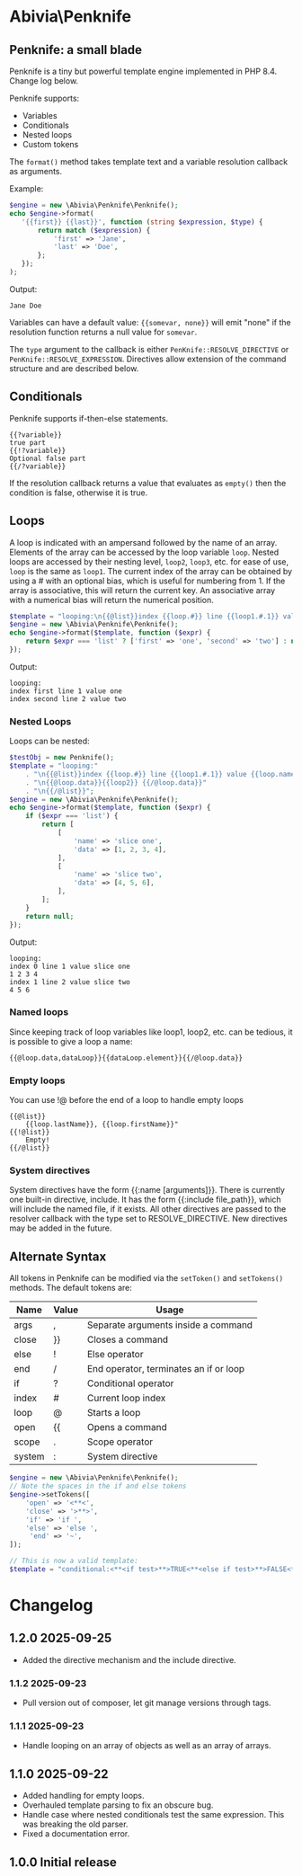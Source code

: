 # Abivia\Penknife

## Penknife: a small blade

Penknife is a tiny but powerful template engine implemented in PHP 8.4. Change log below.

Penknife supports:
* Variables
* Conditionals
* Nested loops
* Custom tokens

The `format()` method takes template text and a variable resolution callback as arguments.

Example:

```php
$engine = new \Abivia\Penknife\Penknife();
echo $engine->format(
   '{{first}} {{last}}', function (string $expression, $type) {
       return match ($expression) {
           'first' => 'Jane',
           'last' => 'Doe',
       };
   });
);
```
Output:
```
Jane Doe
```

Variables can have a default value: `{{somevar, none}}` will emit "none"
if the resolution function returns a null value for `somevar`.

The `type` argument to the callback is either `PenKnife::RESOLVE_DIRECTIVE`
or `PenKnife::RESOLVE_EXPRESSION`. 
Directives allow extension of the command structure and are described below.



## Conditionals

Penknife supports if-then-else statements.

```
{{?variable}}
true part
{{!?variable}}
Optional false part
{{/?variable}}
```
If the resolution callback returns a value that evaluates as `empty()` then the condition is false,
otherwise it is true.

## Loops

A loop is indicated with an ampersand followed by the name of an array. 
Elements of the array can be accessed by the loop variable `loop`. 
Nested loops are accessed by their nesting level, `loop2`, `loop3`, etc.
for ease of use, `loop` is the same as `loop1`. 
The current index of the array can be obtained by using a # with an optional bias,
which is useful for numbering from 1.
If the array is associative, this will return the current key.
An associative array with a numerical bias will return the numerical position.

```php
$template = "looping:\n{{@list}}index {{loop.#}} line {{loop1.#.1}} value {{loop}}\n{{/@list}}";
$engine = new \Abivia\Penknife\Penknife();
echo $engine->format($template, function ($expr) {
    return $expr === 'list' ? ['first' => 'one', 'second' => 'two'] : null;
});
```

Output:
```
looping:
index first line 1 value one
index second line 2 value two
```

### Nested Loops

Loops can be nested:

```php
$testObj = new Penknife();
$template = "looping:"
    . "\n{{@list}}index {{loop.#}} line {{loop1.#.1}} value {{loop.name}}"
    . "\n{{@loop.data}}{{loop2}} {{/@loop.data}}"
    . "\n{{/@list}}";
$engine = new \Abivia\Penknife\Penknife();
echo $engine->format($template, function ($expr) {
    if ($expr === 'list') {
        return [
            [
                'name' => 'slice one',
                'data' => [1, 2, 3, 4],
            ],
            [
                'name' => 'slice two',
                'data' => [4, 5, 6],
            ],
        ];
    }
    return null;
});
```

Output:
```
looping:
index 0 line 1 value slice one
1 2 3 4 
index 1 line 2 value slice two
4 5 6 
```

### Named loops

Since keeping track of loop variables like loop1, loop2, etc. can be tedious,
it is possible to give a loop a name:

```
{{@loop.data,dataLoop}}{{dataLoop.element}}{{/@loop.data}}
```

### Empty loops

You can use !@ before the end of a loop to handle empty loops

```
{{@list}}
    {{loop.lastName}}, {{loop.firstName}}"
{{!@list}}
    Empty!
{{/@list}}

```

### System directives

System directives have the form {{:name [arguments]}}.
There is currently one built-in directive, include.
It has the form {{:include file_path}}, which will include the named file, if it exists.
All other directives are passed to the resolver callback with the type set to RESOLVE_DIRECTIVE.
New directives may be added in the future.

## Alternate Syntax

All tokens in Penknife can be modified via the `setToken()` and `setTokens()` methods.
The default tokens are:


|  Name | Value  | Usage |
|---|---|---|
|args|,| Separate arguments inside a command|
|close|}}|Closes a command|
|else|!|Else operator|
|end|/|End operator, terminates an if or loop|
|if|?|Conditional operator|
|index|#|Current loop index|
|loop|@|Starts a loop|
|open|{{|Opens a command|
|scope|.|Scope operator|
|system|:|System directive|

```php
$engine = new \Abivia\Penknife\Penknife();
// Note the spaces in the if and else tokens
$engine->setTokens([
    'open' => '<**<', 
    'close' => '>**>', 
    'if' => 'if ', 
    'else' => 'else ',
     'end' => '~',
]);

// This is now a valid template:
$template = "conditional:<**<if test>**>TRUE<**<else if test>**>FALSE<**<~if test>**>."

```

# Changelog

## 1.2.0 2025-09-25

* Added the directive mechanism and the include directive.

### 1.1.2 2025-09-23

* Pull version out of composer, let git manage versions through tags.

### 1.1.1 2025-09-23

* Handle looping on an array of objects as well as an array of arrays.

## 1.1.0 2025-09-22

* Added handling for empty loops.
* Overhauled template parsing to fix an obscure bug.
* Handle case where nested conditionals test the same expression. This was breaking the old parser.
* Fixed a documentation error.

## 1.0.0 Initial release
